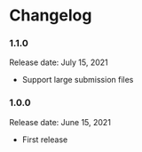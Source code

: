 Changelog
====

### 1.1.0
Release date: July 15, 2021
* Support large submission files

### 1.0.0
Release date: June 15, 2021
* First release
